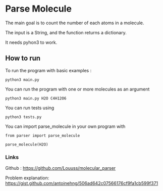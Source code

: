 # Parse Molecule

The main goal is to count the number of each atoms in a molecule. 

The input is a String, and the function returns a dictionary. 

It needs pyhon3 to work.

## How to run 
To run the program with basic examples : 


`python3 main.py`

You can run the program with one or more molecules as an argument

`python3 main.py H2O C4H12O6`

You can run tests using 

`python3 tests.py`

You can import parse_molecule in your own program with
```
from parser import parse_molecule

parse_molecule(H2O)
```


### Links
Github : https://github.com/Louuss/molecular_parser

Problem explanation: https://gist.github.com/antoinehng/506ad642c07566176cf9fa1cb599f371


